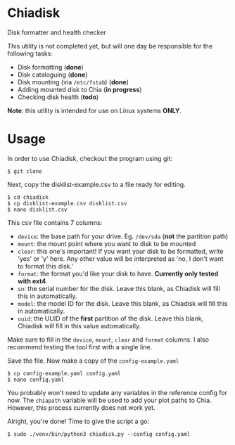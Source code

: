 # Chiadisk
Disk formatter and health checker

This utility is not completed yet, but will one day be responsible for the following tasks:

- Disk formatting (**done**)
- Disk cataloguing (**done**)  
- Disk mounting (via `/etc/fstab`) (**done**)
- Adding mounted disk to Chia (**in progress**)
- Checking disk health (**todo**)

**Note**: this utility is intended for use on Linux systems **ONLY**.

# Usage

In order to use Chiadisk, checkout the program using git:

```
$ git clone 
```

Next, copy the disklist-example.csv to a file ready for editing.

```
$ cd chiadisk
$ cp disklist-example.csv disklist.csv
$ nano disklist.csv
```

This csv file contains 7 columns:

- `device`: the base path for your drive. Eg. `/dev/sda` (**not** the partition path)
- `mount`: the mount point where you want to disk to be mounted
- `clear`: this one's important! If you want your disk to be formatted, write 'yes' or 'y' here. Any other value will
be interpreted as 'no, I don't want to format this disk.'
- `format`: the format you'd like your disk to have. **Currently only tested with ext4**
- `sn`: the serial number for the disk. Leave this blank, as Chiadisk will fill this in automatically.
- `model`: the model ID for the disk. Leave this blank, as Chiadisk will fill this in automatically.
- `uuid`: the UUID of the **first** partition of the disk. Leave this blank, Chiadisk will fill in this value
  automatically. 
  
Make sure to fill in the `device`, `mount`, `clear` and `format` columns.
I also recommend testing the tool first with a single line. 

Save the file. Now make a copy of the `config-example.yaml`

```
$ cp config-example.yaml config.yaml
$ nano config.yaml
```

You probably won't need to update any variables in the reference config for now. 
The `chiapath` variable will be used to add your plot paths to Chia. However, this process currently does not work yet. 

Alright, you're done! Time to give the script a go:

```
$ sudo ./venv/bin/python3 chiadisk.py --config config.yaml
```